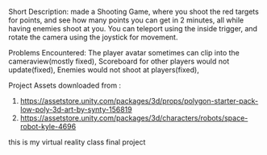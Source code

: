 
Short Description:
made a Shooting Game, where you shoot the red targets for points, and see how many points you can get in 2 minutes,
all while having enemies shoot at you. You can teleport using the inside trigger, and rotate the camera using the joystick for movement.

Problems Encountered:
The player avatar sometimes can clip into the cameraview(mostly fixed), 
Scoreboard for other players would not update(fixed), 
Enemies would not shoot at players(fixed),


Project Assets downloaded from :
1) https://assetstore.unity.com/packages/3d/props/polygon-starter-pack-low-poly-3d-art-by-synty-156819
2) https://assetstore.unity.com/packages/3d/characters/robots/space-robot-kyle-4696

this is my virtual reality class final project
